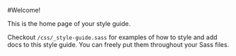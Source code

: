 #Welcome!

This is the home page of your style guide.

Checkout `/css/_style-guide.sass` for examples of how to style and add docs to this style guide. You can freely put them throughout your Sass files.